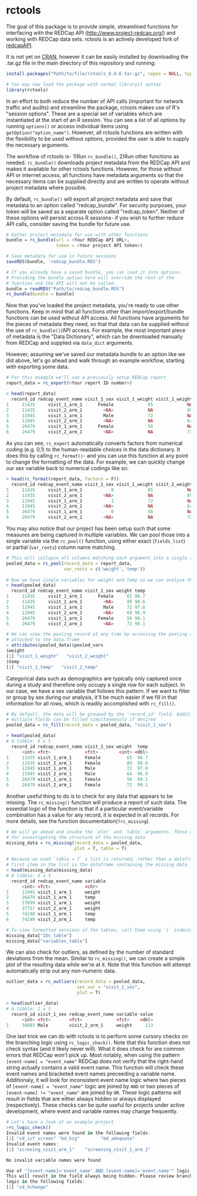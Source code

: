 rctools
======

The goal of this package is to provide simple, streamlined functions for interfacing with the REDCap API (http://www.project-redcap.org/) and working with REDCap data sets. rctools is an actively developed fork of [redcapAPI](https://github.com/nutterb/redcapAPI). 

It is not yet on [CRAN](https://cran.r-project.org/), however it can be easily installed by downloading the .tar.gz file in the main directory of this repository and running:
```r
install.packages("Path/to/file/rctools_0.4.6.tar.gz", repos = NULL, type = "source", quiet = T)

# You may now load the package with normal library() syntax
library(rctools)
```
In an effort to both reduce the number of API calls (important for network traffic and audits) and streamline the package, rctools makes use of R's "session options". These are a special set of variables which are instantiated at the start of an R session. You can see a list of all options by running `options()` or access individual items using `getOption("option_name")`. However, all rctools functions are written with the flexibility to be used without options, provided the user is able to supply the necessary arguments.

The workflow of rctools is- 1)Run `rc_bundle()`, 2)Run other functions as needed. `rc_bundle()` downloads project metadata from the REDCap API and makes it available for other rctools functions. However, for those without API or internet access, all functions have metadata arguments so that the necessary items can be supplied directly and are written to operate without project metadata where possible.

By default, `rc_bundle()` will export all project metadata and save that metadata to an option called "redcap_bundle". For security purposes, your token will be saved as a separate option called "redcap_token". Neither of these options will persist across R sessions- if you wish to further reduce API calls, consider saving the bundle for future use. 
```r
# Gather project metadata for use with other functions
bundle = rc_bundle(url = <Your REDCap API URL>,
                   token = <Your project API token>)

# Save metadata for use in future sessions
saveRDS(bundle, 'redcap_bundle.RDS')

# If you already have a saved bundle, you can load it into options.
# Providing the bundle option here will override the rest of the
# function and the API will not be called.
bundle = readRDS("Path/to/redcap_bundle.RDS")
rc_bundle(bundle = bundle)
```
Now that you've loaded the project metadata, you're ready to use other functions. Keep in mind that all functions other than import/export/bundle functions can be used without API access. All functions have arguments for the pieces of metadata they need, so that that data can be supplied without the use of `rc_bundle()`/API access. For example, the most important piece of metadata is the "Data Dictionary", which can be downloaded manually from REDCap and supplied via `data_dict` arguments. 

However, assuming we've saved our metadata bundle to an option like we did above, let's go ahead and walk through an example workflow, starting with exporting some data.
```r
# For this example we'll use a previously setup REDCap report
report_data = rc_export(<Your report ID number>)

> head(report_data)
  record_id redcap_event_name visit_1_sex visit_1_weight visit_2_weight visit_1_temp visit_2_temp
1     11435     visit_1_arm_1      Female             65             NA         96.7           NA
2     11435     visit_2_arm_1        <NA>             NA             89           NA         98.6
3     11945     visit_1_arm_1        Male             72             NA         97.8           NA
4     11945     visit_2_arm_1        <NA>             NA             64           NA         96.9
5     26479     visit_1_arm_1      Female             56             NA         98.1           NA
6     26479     visit_2_arm_1        <NA>             NA             72           NA         99.1
```
As you can see, `rc_export` automatically converts factors from numerical coding (e.g. 0,1) to the human-readable choices in the data dictionary. It does this by calling `rc_format()`- and you can use this function at any point to change the formatting of the data. For example, we can quickly change our sex variable back to numerical codings like so:
```r
> head(rc_format(report_data, factors = F))
  record_id redcap_event_name visit_1_sex visit_1_weight visit_2_weight visit_1_temp visit_2_temp
1     11435     visit_1_arm_1           0             65             NA         96.7           NA
2     11435     visit_2_arm_1        <NA>             NA             89           NA         98.6
3     11945     visit_1_arm_1           1             72             NA         97.8           NA
4     11945     visit_2_arm_1        <NA>             NA             64           NA         96.9
5     26479     visit_1_arm_1           0             56             NA         98.1           NA
6     26479     visit_2_arm_1        <NA>             NA             72           NA         99.1
```
You may also notice that our project has been setup such that some measures are being captured in multiple variables. We can pool those into a single variable via the `rc_pool()` function, using either exact (`fields_list`) or partial (`var_roots`) column name matching.
```r
# This will collapse all columns matching each argument into a single column
pooled_data = rc_pool(record_data = report_data,
                      var_roots = c('weight','temp'))
                      
# Now we have single variables for weight and temp so we can analyze them together
> head(pooled_data)
  record_id redcap_event_name visit_1_sex weight temp
1     11435     visit_1_arm_1      Female     65 96.7
2     11435     visit_2_arm_1        <NA>     89 98.6
3     11945     visit_1_arm_1        Male     72 97.8
4     11945     visit_2_arm_1        <NA>     64 96.9
5     26479     visit_1_arm_1      Female     56 98.1
6     26479     visit_2_arm_1        <NA>     72 99.1

# We can view the pooling record at any time by accessing the pooling attribute
# attached to the data.frame
> attributes(pooled_data)$pooled_vars
$weight
[1] "visit_1_weight"   "visit_2_weight"
$temp
[1] "visit_1_temp"   "visit_2_temp"
```
Categorical data such as demographics are typically only captured once during a study and therefore only occupy a single row for each subject. In our case, we have a sex variable that follows this pattern. If we want to filter or group by sex during our analysis, it'll be much easier if we fill in that information for all rows, which is readily accomplished with `rc_fill()`.
```r
# By default, the data will be grouped by the 'record_id' field. Additionally,
# multiple fields can be filled simultaneously if desired
pooled_data = rc_fill(record_data = pooled_data, "visit_1_sex")

> head(pooled_data)
# A tibble: 6 x 5
  record_id redcap_event_name visit_1_sex weight  temp
      <int> <fct>             <fct>        <int> <dbl>
1     11435 visit_1_arm_1     Female          65  96.7
2     11435 visit_2_arm_1     Female          89  98.6
3     11945 visit_1_arm_1     Male            72  97.8
4     11945 visit_2_arm_1     Male            64  96.9
5     26479 visit_1_arm_1     Female          56  98.1
6     26479 visit_2_arm_1     Female          72  99.1
```
Another useful thing to do is to check for any data that appears to be missing. The `rc_missing()` function will produce a report of such data. The essential logic of the function is that if a particular event/variable combination has a value for any record, it is expected in all records. For more details, see the function documentation(`?rc_missing`).
```r
# We will go ahead and invoke the `plot` and `table` arguments. These are useful
# for investigating the structure of the missing data
missing_data = rc_missing(record_data = pooled_data,
                          plot = T, table = T)
                          
# Because we used `table = T` a list is returned, rather than a dataframe. The
# first item in the list is the dataframe containing the missing data
> head(missing_data$missing_data)
# A tibble: 6 x 3
  record_id redcap_event_name variable
      <int> <fct>             <chr>   
1     11945 visit_1_arm_1     weight
2     26479 visit_1_arm_1     temp
3     27699 visit_1_arm_1     weight
4     37757 visit_2_arm_1     weight
5     74240 visit_1_arm_1     temp
6     74240 visit_2_arm_1     temp

# To view formatted versions of the tables, call them using `[` indexing
missing_data["IDs_table"]
missing_data["variables_table"]
```
We can also check for outliers, as defined by the number of standard deviations from the mean. Similar to `rc_missing()`, we can create a simple plot of the resulting data while we're at it. Note that this function will attempt automatically strip out any non-numeric data.
```r
outlier_data = rc_outliers(record_data = pooled_data, 
                           sex_var = "visit_1_sex",
                           plot = T)

> head(outlier_data)
# A tibble: 1 x 5
  record_id visit_1_sex redcap_event_name variable value
      <int> <fct>       <fct>             <fct>    <dbl>
1     30803 Male        visit_2_arm_1     weight     113
```
One last trick we can do with rctools is to perform some cursory checks on the branching logic using `rc_logic_check()`. Note that this function does not check syntax (and it likely never will). What it does check for are common errors that REDCap won't pick up. Most notably, when using the pattern `[event-name] = "event_name"` REDCap does not verify that the right-hand string actually contains a valid event name. This function will check these event names and bracketed event names preceeding a variable name. 
Additionaly, it will look for inconsistent event name logic where two pieces of `[event-name] = "event_name"` logic are joined by `AND` or two pieces of `[event-name] != "event_name"` are joined by `OR`. These logic patterns will result in fields that are either always hidden or always displayed (respectively). These checks can be quite useful for projects under active development, where event and variable names may change frequently. 
```r
# Let's have a look at an example project
>rc_logic_check()
Invalid event names were found in the following fields:
[1] "vd_icf_screen" "bd_hcg"        "bd_adequate"  
Invalid event names:
[1] "screeing_visit_arm_1"    "screening_visit_1_arm_1"

No invalid variable names were found

Use of "[event-name]='event_name' AND [event-name]='event_name'" logic found.
This will result in the field always being hidden. Please review branching
logic in the following fields:
[1] "vd_hchange"
```